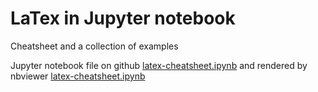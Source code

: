# LaTex in Jupyter notebook
Cheatsheet and a collection of examples

Jupyter notebook file on github [latex-cheatsheet.ipynb](latex-cheatsheet.ipynb) and rendered by nbviewer [latex-cheatsheet.ipynb](https://nbviewer.jupyter.org/github/dingran/latex-ipynb/blob/master/latex-cheatsheet.ipynb)
